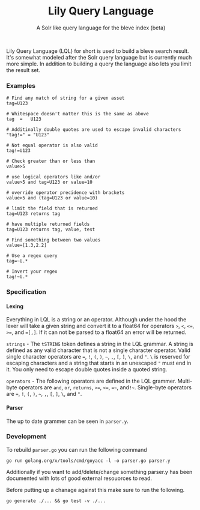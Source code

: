 <h1 align="center">Lily Query Language</h1>

<p align="center">A Solr like query language for the bleve index (beta)</p>

<br/>

Lily Query Language (LQL) for short is used to build a bleve search result. It's
somewhat modeled after the Solr query language but is currently much more simple.
In addition to building a query the language also lets you limit the result set.

### Examples

```
# Find any match of string for a given asset
tag=U123

# Whitespace doesn't matter this is the same as above
tag  =   U123

# Additinally double quotes are used to escape invalid characters
"tag!=" = "U123"

# Not equal operator is also valid
tag!=U123

# Check greater than or less than
value>5

# use logical operators like and/or
value>5 and tag=U123 or value=10

# override operator precidence with brackets
value>5 and (tag=U123 or value=10)

# limit the field that is returned
tag=U123 returns tag

# have multiple returned fields
tag=U123 returns tag, value, test

# Find something between two values
value=[1.3,2.2]

# Use a regex query
tag=~U.*

# Invert your regex
tag!~U.*
```

### Specification

#### Lexing

Everything in LQL is a string or an operator. Although under the hood the lexer will take
a given string and convert it to a float64 for operators `>`, `<`, `<=`, `>=`, and `=[,]`.
If it can not be parsed to a float64 an error will be returned.

`strings` - The `tSTRING` token defines a string in the LQL grammar. A string is defined as
any valid character that is not a single character operator. Valid single character operators
are `=`, `!`, `(`, `)`, `~`, `,`, `[`, `]`, `\`, and `"`. `\` is reserved for escaping characters
and a string that starts in an unescaped `"` must end in it. You only need to escape
double quotes inside a quoted string.

`operators` - The following operators are defined in the LQL grammer. Multi-byte operators are
`and`, `or`, `returns`, `>=`, `<=`, `=~`, and`!~`. Single-byte operators are `=`, `!`, `(`,
`)`, `~`, `,`, `[`, `]`, `\`, and `"`.

#### Parser

The up to date grammer can be seen in `parser.y`.

### Development

To rebuild `parser.go` you can run the following command

```
go run golang.org/x/tools/cmd/goyacc -l -o parser.go parser.y
```

Additionally if you want to add/delete/change something parser.y has been documented with
lots of good external resouorces to read.

Before putting up a chanage against this make sure to run the following.

```
go generate ./... && go test -v ./...
```